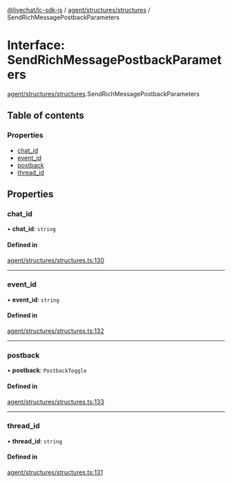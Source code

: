 [@livechat/lc-sdk-js](../README.md) / [agent/structures/structures](../modules/agent_structures_structures.md) / SendRichMessagePostbackParameters

# Interface: SendRichMessagePostbackParameters

[agent/structures/structures](../modules/agent_structures_structures.md).SendRichMessagePostbackParameters

## Table of contents

### Properties

- [chat\_id](agent_structures_structures.SendRichMessagePostbackParameters.md#chat_id)
- [event\_id](agent_structures_structures.SendRichMessagePostbackParameters.md#event_id)
- [postback](agent_structures_structures.SendRichMessagePostbackParameters.md#postback)
- [thread\_id](agent_structures_structures.SendRichMessagePostbackParameters.md#thread_id)

## Properties

### chat\_id

• **chat\_id**: `string`

#### Defined in

[agent/structures/structures.ts:130](https://github.com/livechat/lc-sdk-js/blob/a63b0a6/src/agent/structures/structures.ts#L130)

___

### event\_id

• **event\_id**: `string`

#### Defined in

[agent/structures/structures.ts:132](https://github.com/livechat/lc-sdk-js/blob/a63b0a6/src/agent/structures/structures.ts#L132)

___

### postback

• **postback**: `PostbackToggle`

#### Defined in

[agent/structures/structures.ts:133](https://github.com/livechat/lc-sdk-js/blob/a63b0a6/src/agent/structures/structures.ts#L133)

___

### thread\_id

• **thread\_id**: `string`

#### Defined in

[agent/structures/structures.ts:131](https://github.com/livechat/lc-sdk-js/blob/a63b0a6/src/agent/structures/structures.ts#L131)
